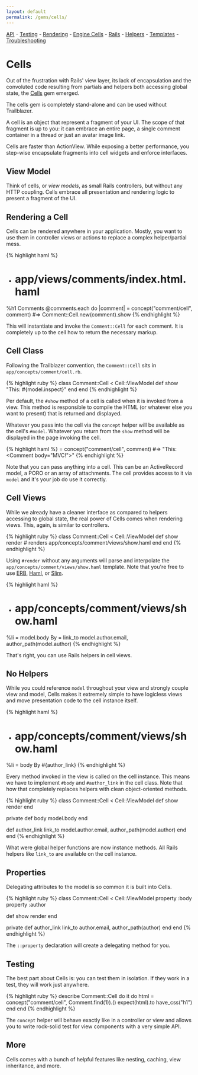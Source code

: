 ```yaml
---
layout: default
permalink: /gems/cells/
---
```

[API](api.html) - [Testing](testing.html) - [Rendering](render.html) - [Engine Cells](engine.html) - [Rails](rails.html) - [Helpers](helpers.html) - [Templates](templates.html) - [Troubleshooting](troubleshooting.html)

# Cells

Out of the frustration with Rails' view layer, its lack of encapsulation and the convoluted code resulting from partials and helpers both accessing global state, the [Cells](https://github.com/apotonick/cells) gem emerged.

The cells gem is completely stand-alone and can be used without Trailblazer.

A cell is an object that represent a fragment of your UI. The scope of that fragment is up to you: it can embrace an entire page, a single comment container in a thread or just an avatar image link.

Cells are faster than ActionView. While exposing a better performance, you step-wise encapsulate fragments into cell widgets and enforce interfaces.

## View Model

Think of cells, or _view models_, as small Rails controllers, but without any HTTP coupling. Cells embrace all presentation and rendering logic to present a fragment of the UI.

## Rendering a Cell

Cells can be rendered anywhere in your application. Mostly, you want to use them in controller views or actions to replace a complex helper/partial mess.

{% highlight haml %}
- # app/views/comments/index.html.haml
%h1 Comments
@comments.each do |comment|
  = concept("comment/cell", comment) #=> Comment::Cell.new(comment).show
{% endhighlight %}

This will instantiate and invoke the `Comment::Cell` for each comment. It is completely up to the cell how to return the necessary markup.

## Cell Class

Following the Trailblazer convention, the `Comment::Cell` sits in `app/concepts/comment/cell.rb`.

{% highlight ruby %}
class Comment::Cell < Cell::ViewModel
  def show
    "This: #{model.inspect}"
  end
end
{% endhighlight %}

Per default, the `#show` method of a cell is called when it is invoked from a view. This method is responsible to compile the HTML (or whatever else you want to present) that is returned and displayed.

Whatever you pass into the cell via the `concept` helper will be available as the cell's `#model`.
Whatever you return from the `show` method will be displayed in the page invoking the cell.

{% highlight haml %}
= concept("comment/cell", comment) #=> "This: <Comment body=\"MVC!\">"
{% endhighlight %}

Note that you can pass anything into a cell. This can be an ActiveRecord model, a PORO or an array of attachments. The cell provides access to it via `model` and it's your job do use it correctly.

## Cell Views

While we already have a cleaner interface as compared to helpers accessing to global state, the real power of Cells comes when rendering views. This, again, is similar to controllers.

{% highlight ruby %}
class Comment::Cell < Cell::ViewModel
  def show
    render # renders app/concepts/comment/views/show.haml
  end
end
{% endhighlight %}

Using `#render` without any arguments will parse and interpolate the `app/concepts/comment/views/show.haml` template. Note that you're free to use [ERB](https://github.com/trailblazer/cells-erb), [Haml](https://github.com/trailblazer/cells-haml), or [Slim](https://github.com/trailblazer/cells-slim).

{% highlight haml %}
- # app/concepts/comment/views/show.haml
%li
  = model.body
  By
  = link_to model.author.email, author_path(model.author)
{% endhighlight %}

That's right, you can use Rails helpers in cell views.

## No Helpers

While you could reference `model` throughout your view and strongly couple view and model, Cells makes it extremely simple to have logicless views and move presentation code to the cell instance itself.

{% highlight haml %}
- # app/concepts/comment/views/show.haml
%li
  = body
  By #{author_link}
{% endhighlight %}

Every method invoked in the view is called on the cell instance. This means we have to implement `#body` and `#author_link` in the cell class. Note that how that completely replaces helpers with clean object-oriented methods.

{% highlight ruby %}
class Comment::Cell < Cell::ViewModel
  def show
    render
  end

private
  def body
    model.body
  end

  def author_link
    link_to model.author.email, author_path(model.author)
  end
end
{% endhighlight %}

What were global helper functions are now instance methods. All Rails helpers like `link_to` are available on the cell instance.

## Properties

Delegating attributes to the model is so common it is built into Cells.

{% highlight ruby %}
class Comment::Cell < Cell::ViewModel
  property :body
  property :author

  def show
    render
  end

private
  def author_link
    link_to author.email, author_path(author)
  end
end
{% endhighlight %}

The `::property` declaration will create a delegating method for you.

## Testing

The best part about Cells is: you can test them in isolation. If they work in a test, they will work just anywhere.

{% highlight ruby %}
describe Comment::Cell do
  it do
    html = concept("comment/cell", Comment.find(1)).()
    expect(html).to have_css("h1")
  end
end
{% endhighlight %}

The `concept` helper will behave exactly like in a controller or view and allows you to write rock-solid test for view components with a very simple API.

## More

Cells comes with a bunch of helpful features like nesting, caching, view inheritance, and more.
